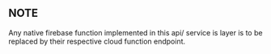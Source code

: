 ## NOTE
Any native firebase function implemented in this api/ service is layer is to be replaced by their respective cloud function endpoint.